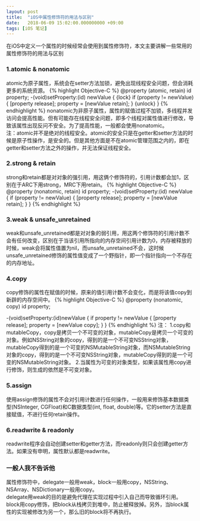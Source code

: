 ```yaml
---
layout: post
title:  "iOS中属性修饰符的用法与区别"
date:   2018-06-09 15:02:00.000000000 +09:00
tags: [iOS 笔记]
---
```

在iOS中定义一个属性的时候经常会使用到属性修饰符，本文主要讲解一些常用的属性修饰符的用法与区别
### 1.atomic & nonatomic
atomic为原子属性，系统会在setter方法加锁，避免出现线程安全问题，但会消耗更多的系统资源。
{% highlight Objective-C %}
@property (atomic, retain) id property;
-(void)setProperty:(id) newValue {
	{lock}
		if (property != newValue) {
			[property release];
			property = [newValue retain];
		}
	{unlock}
}
{% endhighlight %}
nonatomic为非原子属性，属性的赋值过程不加锁，多线程并发访问会提高性能。但有可能存在线程安全问题，即多个线程对属性值进行修改，导致该属性出现反问不安全。为了提高性能，一般都会使用nonatomic。    
注：atomic并不是绝对的线程安全。atomic的安全只是在getter和setter方法的时候是原子性操作，是安全的。但是其他方面是不在atomic管理范围之内的，即在getter和setter方法之外的操作，并无法保证线程安全。
### 2.strong & retain
strong和retain都是对对象的强引用，用这俩个修饰符的，引用计数都会加1，区别在于ARC下用strong，MRC下用retain。
{% highlight Objective-C %}
@property (nonatomic, retain) id property;
-(void)setProperty:(id) newValue {
	if (property != newValue) {
		[property release];
		property = [newValue retain];
	}
}
{% endhighlight %}
### 3.weak & unsafe_unretained
weak和unsafe_unretained都是对对象的弱引用，用这两个修饰符的引用计数不会有任何改变，区别在于当该引用所指向的内存空间引用计数为0，内存被释放的时候，weak会将属性值置为nil，而unsafe_unretained不会，这时候unsafe_unretained修饰的属性值变成了一个野指针，即一个指针指向一个不存在的内存地址。
### 4.copy
copy修饰的属性在赋值的时候，原来的值引用计数不会变化，而是将该值copy到新辟的内存空间中。
{% highlight Objective-C %}
@property (nonatomic, copy) id property;

-(void)setProperty:(id)newValue {
	if property != newValue {
		[property release];
		property = [newValue copy];
	}
}
{% endhighlight %}
注：
1.copy和mutableCopy，copy是拷贝一个不可变的对象，mutableCopy是拷贝一个可变的对象。例如NSString对象的copy，得到的是一个不可变NSString对象，mutableCopy得到的是一个可变的NSMutableString对象，而NSMutableString对象的copy，得到的是一个不可变NSString对象，mutableCopy得到的是一个可变的NSMutableString对象。
2.当属性为可变的对象类型，如果该属性用copy进行修饰，则生成的依然是不可变对象。
### 5.assign
使用assign修饰的属性不会对引用计数进行任何操作，一般用来修饰基本数据类型(NSInteger, CGFloat)和C数据类型(int, float, double)等。它的setter方法是直接赋值，不进行任何retain操作。
### 6.readwrite & readonly
readwrite程序会自动创建setter和getter方法，而readonly则只会创建getter方法。如果没有申明，属性默认都是readwrite。    

### 一般人我不告诉他
属性修饰符中，delegate一般用weak，block一般用copy，NSString、NSArray、NSDictionary一般用copy。    
delegate用weak的目的是避免代理在实现过程中引入自己而导致循环引用。    
block用copy修饰，把block从栈拷贝到堆中，防止被释放掉。另外，当block属性的实现被修改为另一个，那么旧的block将不再执行。    

